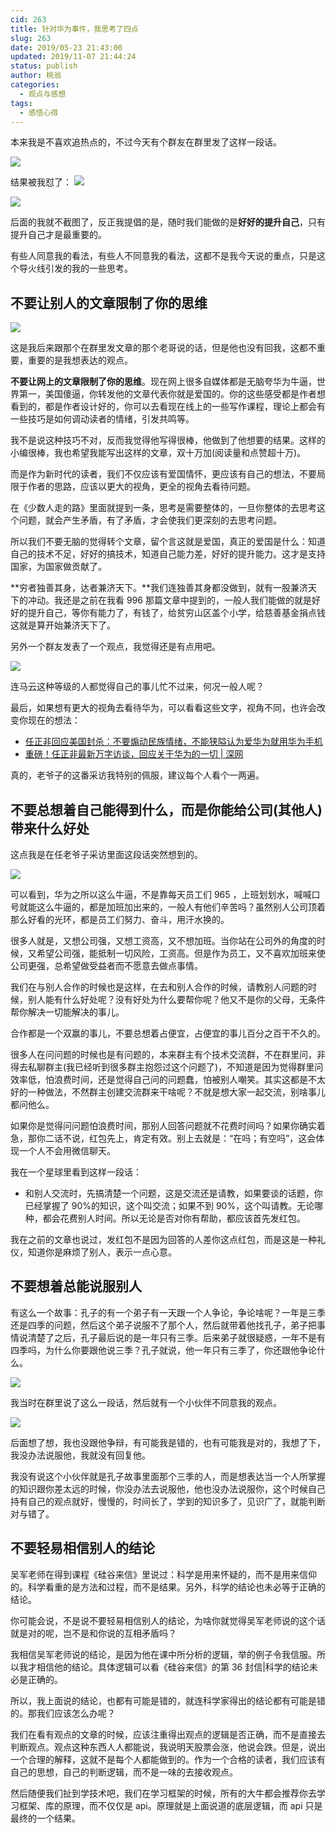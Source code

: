 ```yaml
---
cid: 263
title: 针对华为事件，我思考了四点
slug: 263
date: 2019/05-23 21:43:00
updated: 2019/11-07 21:44:24
status: publish
author: 桃翁
categories: 
  - 观点与感想
tags: 
  - 感悟心得
---
```



本来我是不喜欢追热点的，不过今天有个群友在群里发了这样一段话。

![](http://imgs.taoweng.site/2019-05-30-153543.jpg)





结果被我怼了：
![](http://imgs.taoweng.site/2019-05-30-153551.jpg)


![](http://imgs.taoweng.site/2019-05-30-153552.jpg)


后面的我就不截图了，反正我提倡的是，随时我们能做的是**好好的提升自己**，只有提升自己才是最重要的。

有些人同意我的看法，有些人不同意我的看法，这都不是我今天说的重点，只是这个导火线引发的我的一些思考。

## 不要让别人的文章限制了你的思维

![](http://imgs.taoweng.site/2019-05-30-153553.jpg)

这是我后来跟那个在群里发文章的那个老哥说的话，但是他也没有回我，这都不重要，重要的是我想表达的观点。

**不要让网上的文章限制了你的思维**。现在网上很多自媒体都是无脑夸华为牛逼，世界第一，美国傻逼，你转发他的文章代表你就是爱国的。你的这些感受都是作者想看到的，都是作者设计好的，你可以去看现在线上的一些写作课程，理论上都会有一些技巧是如何调动读者的情绪，引发共鸣等。

我不是说这种技巧不对，反而我觉得他写得很棒，他做到了他想要的结果。这样的小编很棒，我也希望我能写出这样的文章，双十万加(阅读量和点赞超十万)。

而是作为新时代的读者，我们不仅应该有爱国情怀，更应该有自己的想法，不要局限于作者的思路，应该以更大的视角，更全的视角去看待问题。

在《少数人走的路》里面就提到一条，思考是需要整体的，一旦你整体的去思考这个问题，就会产生矛盾，有了矛盾，才会使我们更深刻的去思考问题。

所以我们不要无脑的觉得转个文章，留个言这就是爱国，真正的爱国是什么：知道自己的技术不足，好好的搞技术，知道自己能力差，好好的提升能力。这才是支持国家，为国家做贡献了。

**穷者独善其身，达者兼济天下。**我们连独善其身都没做到，就有一股兼济天下的冲动。我还是之前在我看 996 那篇文章中提到的，一般人我们能做的就是好好的提升自己，等你有能力了，有钱了，给贫穷山区盖个小学，给慈善基金捐点钱这就是算开始兼济天下了。

另外一个群友发表了一个观点，我觉得还是有点用吧。

![](http://imgs.taoweng.site/2019-05-30-153554.jpg)

连马云这种等级的人都觉得自己的事儿忙不过来，何况一般人呢？

最后，如果想有更大的视角去看待华为，可以看看这些文字，视角不同，也许会改变你现在的想法：

*   [任正非回应美国封杀：不要煽动民族情绪，不能狭隘认为爱华为就用华为手机](https://mp.weixin.qq.com/s/kzzXEhDH_qSYF_9k8c5lwQ)
*   [重磅！任正非最新万字访谈，回应关于华为的一切 | 深网](https://mp.weixin.qq.com/s/diEQpu6euKZh67xJ0Y7Qwg)

真的，老爷子的这番采访我特别的佩服，建议每个人看个一两遍。

## 不要总想着自己能得到什么，而是你能给公司(其他人)带来什么好处

这点我是在任老爷子采访里面这段话突然想到的。

![](http://imgs.taoweng.site/2019-05-30-153555.jpg)


可以看到，华为之所以这么牛逼，不是靠每天员工们 965 ，上班划划水，喊喊口号就能这么牛逼的，都是加班加出来的，一般人有他们辛苦吗？虽然别人公司顶着那么好看的光环，都是员工们努力、奋斗，用汗水换的。

很多人就是，又想公司强，又想工资高，又不想加班。当你站在公司外的角度的时候，又希望公司强，能抵制一切风险，工资高。但是作为员工，又不喜欢加班来使公司更强，总希望做受益者而不愿意去做点事情。

我们在与别人合作的时候也是这样，在去和别人合作的时候，请教别人问题的时候，别人能有什么好处呢？没有好处为什么要帮你呢？他又不是你的父母，无条件帮你解决一切能解决的事儿。

合作都是一个双赢的事儿，不要总想着占便宜，占便宜的事儿百分之百干不久的。

很多人在问问题的时候也是有问题的，本来群主有个技术交流群，不在群里问，非得去私聊群主(我已经听到很多群主抱怨过这个问题了)，不知道是因为觉得群里问效率低，怕浪费时间，还是觉得自己问的问题蠢，怕被别人嘲笑。其实这都是不太好的一种做法，不然群主创建交流群来干啥呢？不就是想大家一起交流，别啥事儿都问他么。

如果你是觉得问问题怕浪费时间，那别人回答问题就不花费时间吗？如果你确实着急，那你二话不说，红包先上，肯定有效。别上去就是：“在吗；有空吗”，这会体现一个人不会用微信聊天。

我在一个星球里看到这样一段话：

*   和别人交流时，先搞清楚一个问题，这是交流还是请教，如果要谈的话题，你已经掌握了 90%的知识，这个叫交流；如果不到 90%，这个叫请教。无论哪种，都会花费别人时间。所以无论是否对你有帮助，都应该首先发红包。

我在之前的文章也说过，发红包不是因为回答的人差你这点红包，而是这是一种礼仪，知道你是麻烦了别人，表示一点心意。

## 不要想着总能说服别人

有这么一个故事：孔子的有一个弟子有一天跟一个人争论，争论啥呢？一年是三季还是四季的问题，然后这个弟子说服不了那个人，然后就带着他找孔子，弟子把事情说清楚了之后，孔子最后说的是一年只有三季。后来弟子就很疑惑，一年不是有四季吗，为什么你要跟他说三季？孔子就说，他一年只有三季了，你还跟他争论什么。

![](http://imgs.taoweng.site/2019-05-30-153556.jpg)


我当时在群里说了这么一段话，然后就有一个小伙伴不同意我的观点。

![](http://imgs.taoweng.site/2019-05-30-153558.jpg)

后面想了想，我也没跟他争辩，有可能我是错的，也有可能我是对的，我想了下，我没办法说服他，我就没有回复他。

我没有说这个小伙伴就是孔子故事里面那个三季的人，而是想表达当一个人所掌握的知识跟你差太远的时候，你没办法去说服他，他也没办法说服你，这个时候自己持有自己的观点就好，慢慢的，时间长了，学到的知识多了，见识广了，就能判断对与错了。

## 不要轻易相信别人的结论

吴军老师在得到课程《硅谷来信》里说过：科学是用来怀疑的，而不是用来信仰的。科学看重的是方法和过程，而不是结果。另外，科学的结论也未必等于正确的结论。

你可能会说，不是说不要轻易相信别人的结论，为啥你就觉得吴军老师说的这个话就是对的呢，岂不是和你说的互相矛盾吗？

我相信吴军老师说的结论，是因为他在课中所分析的逻辑，举的例子令我信服。所以我才相信他的结论。具体逻辑可以看《硅谷来信》的第 36 封信|科学的结论未必是正确的。

所以，我上面说的结论，也都有可能是错的，就连科学家得出的结论都有可能是错的。那我们应该怎么办呢？

我们在看有观点的文章的时候，应该注重得出观点的逻辑是否正确，而不是直接去判断观点。观点这种东西人人都能说，我说明天股票会涨，他说会跌。但是，说出一个合理的解释，这就不是每个人都能做到的。作为一个合格的读者，我们应该有自己的思想，自己的判断逻辑，而不是一味的去接收观点。

然后随便我们扯到学技术吧，我们在学习框架的时候，所有的大牛都会推荐你去学习框架、库的原理，而不仅仅是 api。原理就是上面说道的底层逻辑，而 api 只是最终的一个结果。